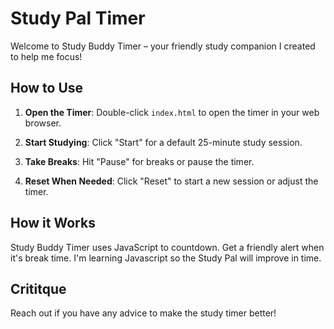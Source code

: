 # Study Pal Timer

Welcome to Study Buddy Timer – your friendly study companion I created to help me focus! 

## How to Use

1. **Open the Timer**: Double-click `index.html` to open the timer in your web browser.

2. **Start Studying**: Click "Start" for a default 25-minute study session.

3. **Take Breaks**: Hit "Pause" for breaks or pause the timer.

4. **Reset When Needed**: Click "Reset" to start a new session or adjust the timer.

## How it Works

Study Buddy Timer uses JavaScript to countdown. Get a friendly alert when it's break time.
I'm learning Javascript so the Study Pal will improve in time. 

## Crititque

Reach out if you have any advice to make the study timer better!

